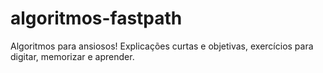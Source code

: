# algoritmos-fastpath
Algoritmos para ansiosos! Explicações curtas e objetivas, exercícios para digitar, memorizar e aprender.
